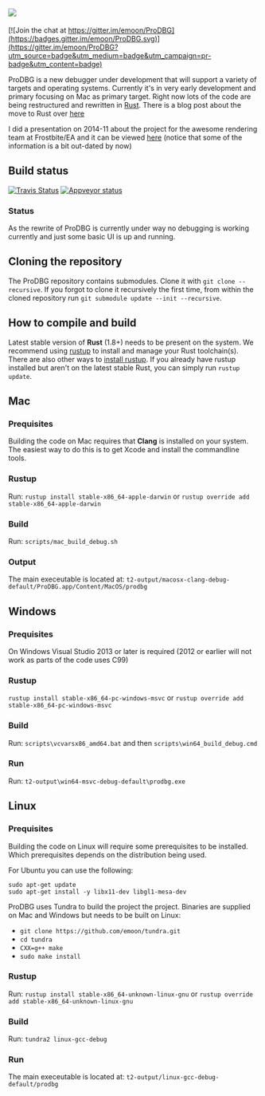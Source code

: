 ![](https://dl.dropboxusercontent.com/u/5205843/prodbg_logo.png)
======

[![Join the chat at https://gitter.im/emoon/ProDBG](https://badges.gitter.im/emoon/ProDBG.svg)](https://gitter.im/emoon/ProDBG?utm_source=badge&utm_medium=badge&utm_campaign=pr-badge&utm_content=badge)

ProDBG is a new debugger under development that will support a variety of targets and operating systems. Currently it's in very early development and primary focusing on Mac as primary target.
Right now lots of the code are being restructured and rewritten in [Rust](https://www.rust-lang.org). There is a blog post about the move to Rust over [here](http://prodbg.com/ProDBG-switches-to-Rust)

I did a presentation on 2014-11 about the project for the awesome rendering team at Frostbite/EA and it can be viewed [here](https://dl.dropboxusercontent.com/u/5205843/ProDBG-Presentation.pdf) (notice that some of the information is a bit out-dated by now)

## Build status

[![Travis Status](https://travis-ci.org/emoon/ProDBG.svg?branch=master)](https://travis-ci.org/emoon/ProDBG)
[![Appveyor status](https://ci.appveyor.com/api/projects/status/ne1jeu7t8aba5nok?svg=true)](https://ci.appveyor.com/project/emoon/prodbg)

### Status

As the rewrite of ProDBG is currently under way no debugging is working currently and just some basic UI is up and running.

## Cloning the repository

The ProDBG repository contains submodules. Clone it with `git clone --recursive`. If you forgot to clone it recursively the first time, from within the cloned repository run `git submodule update --init --recursive`.

## How to compile and build

Latest stable version of **Rust** (1.8+) needs to be present on the system. We recommend using [rustup](https://www.rustup.rs/) to install and manage your Rust toolchain(s). There are also other ways to [install rustup](https://github.com/rust-lang-nursery/rustup.rs/#other-installation-methods). If you already have rustup installed but aren't on the latest stable Rust, you can simply run `rustup update`.

## Mac

### Prequisites
Building the code on Mac requires that **Clang** is installed on your system. The easiest way to do this is to get Xcode and install the commandline tools.

### Rustup
Run: `rustup install stable-x86_64-apple-darwin` or `rustup override add stable-x86_64-apple-darwin`

### Build
Run: `scripts/mac_build_debug.sh`

### Output
The main execeutable is located at: `t2-output/macosx-clang-debug-default/ProDBG.app/Content/MacOS/prodbg`

## Windows

### Prequisites
On Windows Visual Studio 2013 or later is required (2012 or earlier will not work as parts of the code uses C99)

### Rustup
`rustup install stable-x86_64-pc-windows-msvc` or `rustup override add stable-x86_64-pc-windows-msvc`

### Build
Run: `scripts\vcvarsx86_amd64.bat` and then `scripts\win64_build_debug.cmd`

### Run
Run: `t2-output\win64-msvc-debug-default\prodbg.exe`

## Linux

### Prequisites
Building the code on Linux will require some prerequisites to be installed. Which prerequisites depends on the distribution being used.

For Ubuntu you can use the following:
```
sudo apt-get update
sudo apt-get install -y libx11-dev libgl1-mesa-dev
```

ProDBG uses Tundra to build the project the project. Binaries are supplied on Mac and Windows but needs to be built on Linux:
* `git clone https://github.com/emoon/tundra.git`
* `cd tundra`
* `CXX=g++ make`
* `sudo make install`

### Rustup
Run: `rustup install stable-x86_64-unknown-linux-gnu` or `rustup override add stable-x86_64-unknown-linux-gnu`

### Build
Run: `tundra2 linux-gcc-debug`

### Run
The main execeutable is located at: `t2-output/linux-gcc-debug-default/prodbg`
